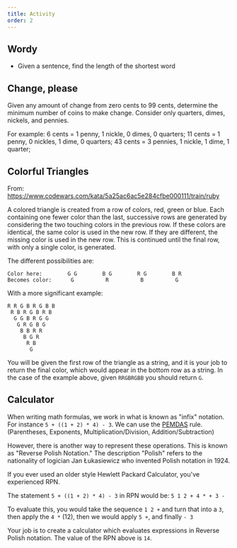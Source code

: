 ```yaml
---
title: Activity
order: 2
---
```


## Wordy

- Given a sentence, find the length of the shortest word

## Change, please

Given any amount of change from zero cents to 99 cents, determine the minimum
number of coins to make change. Consider only quarters, dimes, nickels, and
pennies.

For example: 6 cents = 1 penny, 1 nickle, 0 dimes, 0 quarters; 11 cents = 1
penny, 0 nickles, 1 dime, 0 quarters; 43 cents = 3 pennies, 1 nickle, 1 dime, 1
quarter;

## Colorful Triangles

From: https://www.codewars.com/kata/5a25ac6ac5e284cfbe000111/train/ruby

A colored triangle is created from a row of colors, red, green or blue. Each
containing one fewer color than the last, successive rows are generated by
considering the two touching colors in the previous row. If these colors are
identical, the same color is used in the new row. If they are different, the
missing color is used in the new row. This is continued until the final row,
with only a single color, is generated.

The different possibilities are:

```
Color here:        G G        B G        R G        B R
Becomes color:      G          R          B          G
```

With a more significant example:

```
R R G B R G B B
 R B R G B R B
  G G B R G G
   G R G B G
    B B R R
     B G R
      R B
       G
```

You will be given the first row of the triangle as a string, and it is your job
to return the final color, which would appear in the bottom row as a string. In
the case of the example above, given `RRGBRGBB` you should return `G`.

## Calculator

When writing math formulas, we work in what is known as "infix" notation. For
instance `5 + ((1 + 2) * 4) - 3`. We can use the
[PEMDAS](https://en.wikipedia.org/wiki/Order_of_operations#Mnemonics) rule.
(Parentheses, Exponents, Multiplication/Division, Addition/Subtraction)

However, there is another way to represent these operations. This is known as
"Reverse Polish Notation." The description "Polish" refers to the nationality of
logician Jan Łukasiewicz who invented Polish notation in 1924.

If you ever used an older style Hewlett Packard Calculator, you've experienced
RPN.

The statement `5 + ((1 + 2) * 4) - 3` in RPN would be: `5 1 2 + 4 * + 3 -`

To evaluate this, you would take the sequence `1 2 +` and turn that into a `3`,
then apply the `4 *` (12), then we would apply `5 +`, and finally `- 3`

Your job is to create a calculator which evaluates expressions in Reverse Polish
notation. The value of the RPN above is `14`.
